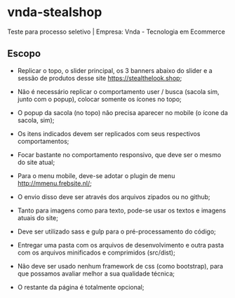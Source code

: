 # vnda-stealshop
Teste para processo seletivo | Empresa: Vnda - Tecnologia em Ecommerce

## Escopo

- Replicar o topo, o slider principal, os 3 banners abaixo do slider e a sessão de produtos desse site https://stealthelook.shop;

- Não é necessário replicar o comportamento user / busca (sacola sim, junto com o popup), colocar somente os ícones no topo;

- O popup da sacola (no topo) não precisa aparecer no mobile (o ícone da sacola, sim);

- Os itens indicados devem ser replicados com seus respectivos comportamentos;

- Focar bastante no comportamento responsivo, que deve ser o mesmo do site atual;

- Para o menu mobile, deve-se adotar o plugin de menu http://mmenu.frebsite.nl/;

- O envio disso deve ser através dos arquivos zipados ou no github;

- Tanto para imagens como para texto, pode-se usar os textos e imagens atuais do site;

- Deve ser utilizado sass e gulp para o pré-processamento do código;

- Entregar uma pasta com os arquivos de desenvolvimento e outra pasta com os arquivos minificados e comprimidos (src/dist);

- Não deve ser usado nenhum framework de css (como bootstrap), para que possamos avaliar melhor a sua qualidade técnica;

- O restante da página é totalmente opcional;
